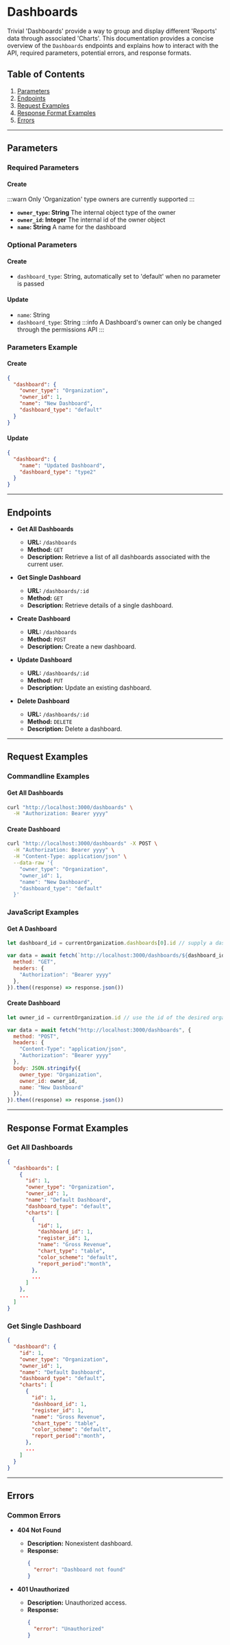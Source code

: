 # Dashboards

Trivial 'Dashboards' provide a way to group and display different 'Reports' data through associated 'Charts'.
This documentation provides a concise overview of the `Dashboards` endpoints and explains how to interact with the API, required parameters, potential errors, and response formats.

## Table of Contents

1. [Parameters](#parameters)
2. [Endpoints](#endpoints)
3. [Request Examples](#request-examples)
4. [Response Format Examples](#response-format-examples)
5. [Errors](#errors)

---

## Parameters

### Required Parameters

#### Create
:::warn Only 'Organization' type owners are currently supported
:::
- **`owner_type`: String** The internal object type of the owner
- **`owner_id`: Integer** The internal id of the owner object
- **`name`: String** A name for the dashboard

### Optional Parameters

#### Create
- `dashboard_type`: String, automatically set to 'default' when no parameter is passed

#### Update
- `name`: String
- `dashboard_type`: String
:::info A Dashboard's owner can only be changed through the permissions API
:::

### Parameters Example

#### Create
```json
{
  "dashboard": {
    "owner_type": "Organization",
    "owner_id": 1,
    "name": "New Dashboard",
    "dashboard_type": "default"
  }
}
```

#### Update
```json
{
  "dashboard": {
    "name": "Updated Dashboard",
    "dashboard_type": "type2"
  }
}
```

---

## Endpoints

- **Get All Dashboards**
  - **URL:** `/dashboards`
  - **Method:** `GET`
  - **Description:** Retrieve a list of all dashboards associated with the current user.

- **Get Single Dashboard**
  - **URL:** `/dashboards/:id`
  - **Method:** `GET`
  - **Description:** Retrieve details of a single dashboard.

- **Create Dashboard**
  - **URL:** `/dashboards`
  - **Method:** `POST`
  - **Description:** Create a new dashboard.

- **Update Dashboard**
  - **URL:** `/dashboards/:id`
  - **Method:** `PUT`
  - **Description:** Update an existing dashboard.

- **Delete Dashboard**
  - **URL:** `/dashboards/:id`
  - **Method:** `DELETE`
  - **Description:** Delete a dashboard.

---

## Request Examples

### Commandline Examples

#### Get All Dashboards
```bash
curl "http://localhost:3000/dashboards" \
  -H "Authorization: Bearer yyyy"
```

#### Create Dashboard
```bash
curl "http://localhost:3000/dashboards" -X POST \
  -H "Authorization: Bearer yyyy" \
  -H "Content-Type: application/json" \
  --data-raw '{
    "owner_type": "Organization",
    "owner_id": 1,
    "name": "New Dashboard",
    "dashboard_type": "default"
  }'
```

### JavaScript Examples

#### Get A Dashboard
```javascript
let dashboard_id = currentOrganization.dashboards[0].id // supply a dashboard_id for the dashboard you want

var data = await fetch(`http://localhost:3000/dashboards/${dashboard_id}`, {
  method: "GET",
  headers: {
    "Authorization": "Bearer yyyy"
  },
}).then((response) => response.json())
```

#### Create Dashboard
```javascript
let owner_id = currentOrganization.id // use the id of the desired organization

var data = await fetch("http://localhost:3000/dashboards", {
  method: "POST",
  headers: {
    "Content-Type": "application/json",
    "Authorization": "Bearer yyyy"
  },
  body: JSON.stringify({
    owner_type: "Organization",
    owner_id: owner_id,
    name: "New Dashboard"
  }),
}).then((response) => response.json())
```

---

## Response Format Examples

### Get All Dashboards
```json
{
  "dashboards": [
    {
      "id": 1,
      "owner_type": "Organization",
      "owner_id": 1,
      "name": "Default Dashboard",
      "dashboard_type": "default",
      "charts": [
        {
          "id": 1,
          "dashboard_id": 1,
          "register_id": 1,
          "name": "Gross Revenue",
          "chart_type": "table",
          "color_scheme": "default",
          "report_period":"month",
        },
        ...
      ]
    },
    ...
  ]
}
```

### Get Single Dashboard
```json
{
  "dashboard": {
    "id": 1,
    "owner_type": "Organization",
    "owner_id": 1,
    "name": "Default Dashboard",
    "dashboard_type": "default",
    "charts": [
      {
        "id": 1,
        "dashboard_id": 1,
        "register_id": 1,
        "name": "Gross Revenue",
        "chart_type": "table",
        "color_scheme": "default",
        "report_period":"month",
      },
      ...
    ]
  }
}
```

---

## Errors

### Common Errors

- **404 Not Found**
  - **Description:** Nonexistent dashboard.
  - **Response:**
    ```json
    {
      "error": "Dashboard not found"
    }
    ```

- **401 Unauthorized**
  - **Description:** Unauthorized access.
  - **Response:**
    ```json
    {
      "error": "Unauthorized"
    }
    ```
